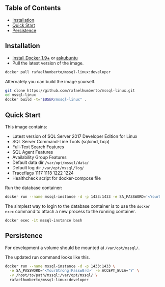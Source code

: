 Table of Contents
-------------------

 * [Installation](#installation)
 * [Quick Start](#quick-start)
 * [Persistence](#persistence)

Installation
-------------------

 * [Install Docker 1.9+](https://docs.docker.com/installation/) or [askubuntu](http://askubuntu.com/a/473720)
 * Pull the latest version of the image.
 
```bash
docker pull rafaelhumberto/mssql-linux:developer
```

Alternately you can build the image yourself.

```bash
git clone https://github.com/rafaelhumberto/mssql-linux.git
cd mssql-linux
docker build -t="$USER/mssql-linux" .
```

Quick Start
-------------------

This image contains:

  * Latest version of SQL Server 2017 Developer Edition for Linux
  * SQL Server Command-Line Tools (sqlcmd, bcp)
  * Full-Text Search Features
  * SQL Agent Features
  * Availability Group Features
  * Default data dir `/var/opt/mssql/data/`
  * Default log dir `/var/opt/mssql/log/`
  * Traceflags 1117 1118 1222 1224
  * Healthcheck script for docker-compose file

Run the database container:

```bash
docker run --name mssql-instance -d -p 1433:1433 -e SA_PASSWORD='<YourStrong!Passw0rd>' -e ACCEPT_EULA='Y' rafaelhumberto/mssql-linux:developer
```

The simplest way to login to the database container is to use the `docker exec` command to attach a new process to the running container.

```bash
docker exec -it mssql-instance bash
```

Persistence
-------------------

For development a volume should be mounted at `/var/opt/mssql/`.

The updated run command looks like this.

```bash
docker run --name mssql-instance -d -p 1433:1433 \
  -e SA_PASSWORD='<YourStrong!Passw0rd>' -e ACCEPT_EULA='Y' \
  -v /host/to/path/mssql:/var/opt/mssql/ \
  rafaelhumberto/mssql-linux:developer
```